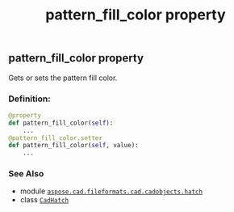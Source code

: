 ﻿---
title: pattern_fill_color property
second_title: Aspose.CAD for Python via .NET API References
description: 
type: docs
weight: 600
url: /python-net/aspose.cad.fileformats.cad.cadobjects.hatch/cadhatch/pattern_fill_color/
is_root: false
---

## pattern_fill_color property


Gets or sets the pattern fill color.
### Definition:
```python
@property
def pattern_fill_color(self):
    ...
@pattern_fill_color.setter
def pattern_fill_color(self, value):
    ...
```

### See Also
* module [`aspose.cad.fileformats.cad.cadobjects.hatch`](../../)
* class [`CadHatch`](/cad/python-net/aspose.cad.fileformats.cad.cadobjects.hatch/cadhatch)
